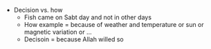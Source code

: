 - Decision vs. how
    - Fish came on Sabt day and not in other days
    - How example = because of weather and temperature or sun or magnetic variation or ...
    - Decisoin = because Allah willed so
